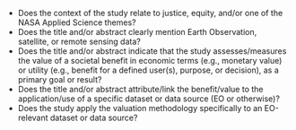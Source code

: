 * Does the context of the study relate to justice, equity, and/or one of the NASA Applied Science themes?
* Does the title and/or abstract clearly mention Earth Observation, satellite, or remote sensing data?
* Does the title and/or abstract indicate that the study assesses/measures the value of a societal benefit in economic terms (e.g., monetary value) or utility (e.g., benefit for a defined user(s), purpose, or decision), as a primary goal or result?
* Does the title and/or abstract attribute/link the benefit/value to the application/use of a specific dataset or data source (EO or otherwise)?
* Does the study apply the valuation methodology specifically to an EO-relevant dataset or data source?
